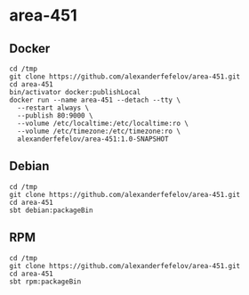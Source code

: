 # area-451

## Docker

    cd /tmp
    git clone https://github.com/alexanderfefelov/area-451.git
    cd area-451
    bin/activator docker:publishLocal
    docker run --name area-451 --detach --tty \
      --restart always \
      --publish 80:9000 \
      --volume /etc/localtime:/etc/localtime:ro \
      --volume /etc/timezone:/etc/timezone:ro \
      alexanderfefelov/area-451:1.0-SNAPSHOT

## Debian

    cd /tmp
    git clone https://github.com/alexanderfefelov/area-451.git
    cd area-451
    sbt debian:packageBin

## RPM

    cd /tmp
    git clone https://github.com/alexanderfefelov/area-451.git
    cd area-451
    sbt rpm:packageBin
